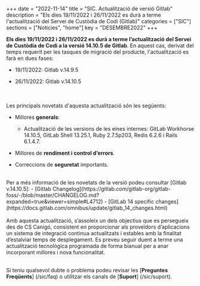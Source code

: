 +++
date        = "2022-11-14"
title       = "SIC. Actualització de versió Gitlab"
description = "Els dies 19/11/2022 i 26/11/2022 es durà a terme l'actualització del Servei de Custòdia de Codi (Gitlab)"
categories  = ["SIC"]
sections    = ["Notícies", "home"]
key         = "DESEMBRE2022"
+++

**Els dies 19/11/2022 i 26/11/2022 es durà a terme l’actualització del Servei de Custòdia de Codi a la versió 14.10.5 de Gitlab**.
En aquest cas, derivat del temps requerit per les tasques de migració del producte, l'actualització es farà en dues fases:

- 19/11/2022: Gitlab v.14.9.5

- 26/11/2022: Gitlab v.14.10.5

<br>
<br>
Les principals novetats d'aquesta actualització són les següents:
<br>

* Millores **generals**:
    * Actualització de les versions de les eines internes: GitLab Workhorse 14.10.5, GitLab Shell 13.25.1, Ruby 2.7.5p203, Redis 6.2.6 i Rails 6.1.4.7.

* Millores de **rendiment i control d’errors**.
* Correccions de **seguretat** importants.

<br>
Per a més informació de les novetats de la versió podeu consultar [Gitlab v.14.10.5]:
- [Gitlab Changelog](https://gitlab.com/gitlab-org/gitlab-foss/-/blob/master/CHANGELOG.md?expanded=true&viewer=simple#L4712)
- [GitLab 14 specific changes](https://docs.gitlab.com/omnibus/update/gitlab_14_changes.html)
<br>
<br>
Amb aquesta actualització, s’assoleix un dels objectius que es persegueix des de CS Canigó, consistent en proporcionar als
proveïdors d’aplicacions un sistema de integració continua actualitzats i estables amb la finalitat d’estalviar temps de desplegament.
Es preveu seguir duent a terme una actualització tecnològica programada de forma bianual per a anar incorporant
millores i nova funcionalitat.
<br>
<br>

Si teniu qualsevol dubte o problema podeu revisar les [**Preguntes Freqüents**] (/sic/faq) o utilitzar els canals de [**Suport**] (/sic/suport).